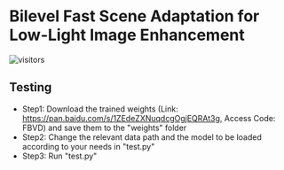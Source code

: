 # Bilevel Fast Scene Adaptation for Low-Light Image Enhancement 
![visitors](https://visitor-badge.glitch.me/badge?page_id=vis-opt-group.BL)

## Testing
* Step1: Download the trained weights (Link: https://pan.baidu.com/s/1ZEdeZXNuqdcgOgjEQRAt3g, Access Code: FBVD) and save them to the "weights" folder
* Step2: Change the relevant data path and the model to be loaded according to your needs in "test.py"
* Step3: Run "test.py"
